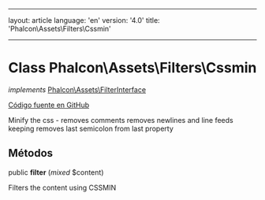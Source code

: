 * * *

layout: article language: 'en' version: '4.0' title: 'Phalcon\Assets\Filters\Cssmin'

* * *

# Class **Phalcon\Assets\Filters\Cssmin**

*implements* [Phalcon\Assets\FilterInterface](/4.0/en/api/Phalcon_Assets_FilterInterface)

<a href="https://github.com/phalcon/cphalcon/tree/v4.0.0/phalcon/assets/filters/cssmin.zep" class="btn btn-default btn-sm">Código fuente en GitHub</a>

Minify the css - removes comments removes newlines and line feeds keeping removes last semicolon from last property

## Métodos

public **filter** (*mixed* $content)

Filters the content using CSSMIN